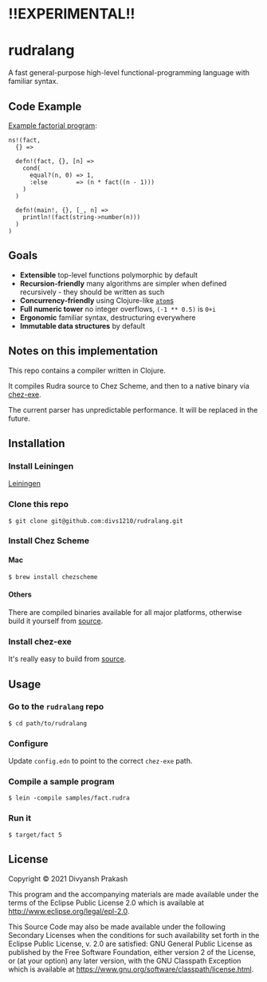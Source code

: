 # !!EXPERIMENTAL!!

# rudralang

A fast general-purpose high-level functional-programming language with familiar syntax.

## Code Example

[Example factorial program](samples/fact.rudra):

```
ns!(fact,
  {} =>

  defn!(fact, {}, [n] =>
    cond(
      equal?(n, 0) => 1,
      :else        => (n * fact((n - 1)))
    )
  )

  defn!(main!, {}, [_, n] =>
    println!(fact(string->number(n)))
  )
)
```

## Goals

- **Extensible** top-level functions polymorphic by default
- **Recursion-friendly** many algorithms are simpler when defined recursively - they should be written as such
- **Concurrency-friendly** using Clojure-like [`atom`s](https://clojuredocs.org/clojure.core/atom)
- **Full numeric tower** no integer overflows, `(-1 ** 0.5)` is `0+i`
- **Ergonomic** familiar syntax, destructuring everywhere
- **Immutable data structures** by default

## Notes on this implementation

This repo contains a compiler written in Clojure.

It compiles Rudra source to Chez Scheme, and then to a native binary via [chez-exe](https://github.com/gwatt/chez-exe).

The current parser has unpredictable performance. It will be replaced in the future.

## Installation

### Install Leiningen

[Leiningen](https://leiningen.org)

### Clone this repo

```
$ git clone git@github.com:divs1210/rudralang.git
```

### Install Chez Scheme

#### Mac

```
$ brew install chezscheme
```

#### Others

There are compiled binaries available for all major platforms, otherwise build it yourself from [source](https://github.com/cisco/ChezScheme).

### Install chez-exe

It's really easy to build from [source](https://github.com/gwatt/chez-exe).

## Usage

### Go to the `rudralang` repo

```
$ cd path/to/rudralang
```

### Configure

Update `config.edn` to point to the correct `chez-exe` path.

### Compile a sample program

```
$ lein -compile samples/fact.rudra
```

### Run it

```
$ target/fact 5
```

## License

Copyright © 2021 Divyansh Prakash

This program and the accompanying materials are made available under the
terms of the Eclipse Public License 2.0 which is available at
http://www.eclipse.org/legal/epl-2.0.

This Source Code may also be made available under the following Secondary
Licenses when the conditions for such availability set forth in the Eclipse
Public License, v. 2.0 are satisfied: GNU General Public License as published by
the Free Software Foundation, either version 2 of the License, or (at your
option) any later version, with the GNU Classpath Exception which is available
at https://www.gnu.org/software/classpath/license.html.

